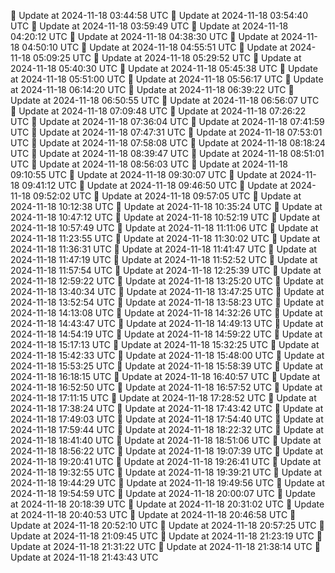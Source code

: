 🔄 Update at 2024-11-18 03:44:58 UTC
🔄 Update at 2024-11-18 03:54:40 UTC
🔄 Update at 2024-11-18 03:59:49 UTC
🔄 Update at 2024-11-18 04:20:12 UTC
🔄 Update at 2024-11-18 04:38:30 UTC
🔄 Update at 2024-11-18 04:50:10 UTC
🔄 Update at 2024-11-18 04:55:51 UTC
🔄 Update at 2024-11-18 05:09:25 UTC
🔄 Update at 2024-11-18 05:29:52 UTC
🔄 Update at 2024-11-18 05:40:30 UTC
🔄 Update at 2024-11-18 05:45:38 UTC
🔄 Update at 2024-11-18 05:51:00 UTC
🔄 Update at 2024-11-18 05:56:17 UTC
🔄 Update at 2024-11-18 06:14:20 UTC
🔄 Update at 2024-11-18 06:39:22 UTC
🔄 Update at 2024-11-18 06:50:55 UTC
🔄 Update at 2024-11-18 06:56:07 UTC
🔄 Update at 2024-11-18 07:09:48 UTC
🔄 Update at 2024-11-18 07:26:22 UTC
🔄 Update at 2024-11-18 07:36:04 UTC
🔄 Update at 2024-11-18 07:41:59 UTC
🔄 Update at 2024-11-18 07:47:31 UTC
🔄 Update at 2024-11-18 07:53:01 UTC
🔄 Update at 2024-11-18 07:58:08 UTC
🔄 Update at 2024-11-18 08:18:24 UTC
🔄 Update at 2024-11-18 08:39:47 UTC
🔄 Update at 2024-11-18 08:51:01 UTC
🔄 Update at 2024-11-18 08:56:03 UTC
🔄 Update at 2024-11-18 09:10:55 UTC
🔄 Update at 2024-11-18 09:30:07 UTC
🔄 Update at 2024-11-18 09:41:12 UTC
🔄 Update at 2024-11-18 09:46:50 UTC
🔄 Update at 2024-11-18 09:52:02 UTC
🔄 Update at 2024-11-18 09:57:05 UTC
🔄 Update at 2024-11-18 10:12:38 UTC
🔄 Update at 2024-11-18 10:35:24 UTC
🔄 Update at 2024-11-18 10:47:12 UTC
🔄 Update at 2024-11-18 10:52:19 UTC
🔄 Update at 2024-11-18 10:57:49 UTC
🔄 Update at 2024-11-18 11:11:06 UTC
🔄 Update at 2024-11-18 11:23:55 UTC
🔄 Update at 2024-11-18 11:30:02 UTC
🔄 Update at 2024-11-18 11:36:31 UTC
🔄 Update at 2024-11-18 11:41:47 UTC
🔄 Update at 2024-11-18 11:47:19 UTC
🔄 Update at 2024-11-18 11:52:52 UTC
🔄 Update at 2024-11-18 11:57:54 UTC
🔄 Update at 2024-11-18 12:25:39 UTC
🔄 Update at 2024-11-18 12:59:22 UTC
🔄 Update at 2024-11-18 13:25:20 UTC
🔄 Update at 2024-11-18 13:40:34 UTC
🔄 Update at 2024-11-18 13:47:25 UTC
🔄 Update at 2024-11-18 13:52:54 UTC
🔄 Update at 2024-11-18 13:58:23 UTC
🔄 Update at 2024-11-18 14:13:08 UTC
🔄 Update at 2024-11-18 14:32:26 UTC
🔄 Update at 2024-11-18 14:43:47 UTC
🔄 Update at 2024-11-18 14:49:13 UTC
🔄 Update at 2024-11-18 14:54:19 UTC
🔄 Update at 2024-11-18 14:59:22 UTC
🔄 Update at 2024-11-18 15:17:13 UTC
🔄 Update at 2024-11-18 15:32:25 UTC
🔄 Update at 2024-11-18 15:42:33 UTC
🔄 Update at 2024-11-18 15:48:00 UTC
🔄 Update at 2024-11-18 15:53:25 UTC
🔄 Update at 2024-11-18 15:58:39 UTC
🔄 Update at 2024-11-18 16:18:15 UTC
🔄 Update at 2024-11-18 16:40:57 UTC
🔄 Update at 2024-11-18 16:52:50 UTC
🔄 Update at 2024-11-18 16:57:52 UTC
🔄 Update at 2024-11-18 17:11:15 UTC
🔄 Update at 2024-11-18 17:28:52 UTC
🔄 Update at 2024-11-18 17:38:24 UTC
🔄 Update at 2024-11-18 17:43:42 UTC
🔄 Update at 2024-11-18 17:49:03 UTC
🔄 Update at 2024-11-18 17:54:40 UTC
🔄 Update at 2024-11-18 17:59:44 UTC
🔄 Update at 2024-11-18 18:22:32 UTC
🔄 Update at 2024-11-18 18:41:40 UTC
🔄 Update at 2024-11-18 18:51:06 UTC
🔄 Update at 2024-11-18 18:56:22 UTC
🔄 Update at 2024-11-18 19:07:39 UTC
🔄 Update at 2024-11-18 19:20:41 UTC
🔄 Update at 2024-11-18 19:26:41 UTC
🔄 Update at 2024-11-18 19:32:55 UTC
🔄 Update at 2024-11-18 19:39:21 UTC
🔄 Update at 2024-11-18 19:44:29 UTC
🔄 Update at 2024-11-18 19:49:56 UTC
🔄 Update at 2024-11-18 19:54:59 UTC
🔄 Update at 2024-11-18 20:00:07 UTC
🔄 Update at 2024-11-18 20:18:39 UTC
🔄 Update at 2024-11-18 20:31:02 UTC
🔄 Update at 2024-11-18 20:40:53 UTC
🔄 Update at 2024-11-18 20:46:58 UTC
🔄 Update at 2024-11-18 20:52:10 UTC
🔄 Update at 2024-11-18 20:57:25 UTC
🔄 Update at 2024-11-18 21:09:45 UTC
🔄 Update at 2024-11-18 21:23:19 UTC
🔄 Update at 2024-11-18 21:31:22 UTC
🔄 Update at 2024-11-18 21:38:14 UTC
🔄 Update at 2024-11-18 21:43:43 UTC
